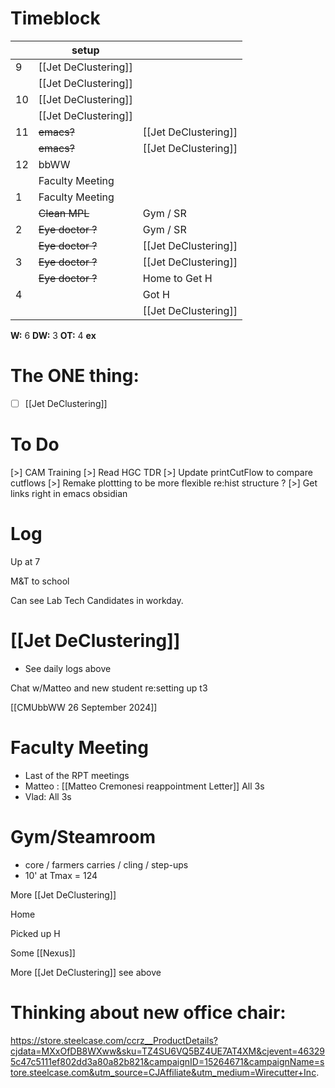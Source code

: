 # Timeblock

|     | setup                |                      |
| --- | -------------------- | -------------------- |
| 9   | [[Jet DeClustering]] |                      |
|     | [[Jet DeClustering]] |                      |
| 10  | [[Jet DeClustering]] |                      |
|     | [[Jet DeClustering]] |                      |
| 11  | ~~emacs?~~           | [[Jet DeClustering]] |
|     | ~~emacs?~~           | [[Jet DeClustering]] |
| 12  | bbWW                 |                      |
|     | Faculty Meeting      |                      |
| 1   | Faculty Meeting      |                      |
|     | ~~Clean MPL~~        | Gym / SR             |
| 2   | ~~Eye doctor ?~~     | Gym / SR             |
|     | ~~Eye doctor ?~~     | [[Jet DeClustering]] |
| 3   | ~~Eye doctor ?~~     | [[Jet DeClustering]] |
|     | ~~Eye doctor ?~~     | Home to Get H        |
| 4   |                      | Got H                |
|     |                      | [[Jet DeClustering]] |

**W:** 6
**DW:** 3
**OT:** 4
**ex** 

# The ONE thing: 
- [ ] [[Jet DeClustering]]


# To Do
[>] CAM Training
[>] Read HGC TDR
[>] Update printCutFlow to compare cutflows
[>] Remake plottting to be more flexible re:hist structure ? 
[>] Get links right in emacs obsidian


# Log

Up at 7 

M&T to school

Can see Lab Tech Candidates in workday.
# [[Jet DeClustering]]
- See daily logs above

Chat w/Matteo and new student re:setting up t3


[[CMUbbWW 26 September 2024]]


# Faculty Meeting
- Last of the RPT meetings
- Matteo : [[Matteo Cremonesi reappointment Letter]]  All 3s
- Vlad: All 3s

# Gym/Steamroom
- core / farmers carries / cling / step-ups
- 10' at Tmax = 124

More [[Jet DeClustering]]

Home 

Picked up H

Some [[Nexus]]

More [[Jet DeClustering]] see above

# Thinking about new office chair:
https://store.steelcase.com/ccrz__ProductDetails?cjdata=MXxOfDB8WXww&sku=TZ4SU6VQ5BZ4UE7AT4XM&cjevent=463295c47c5111ef802dd3a80a82b821&campaignID=15264671&campaignName=store.steelcase.com&utm_source=CJAffiliate&utm_medium=Wirecutter+Inc.

